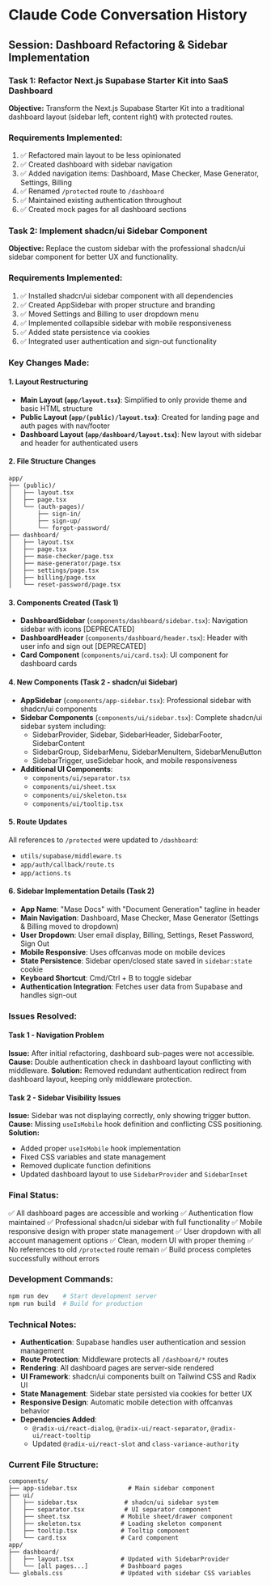 # Claude Code Conversation History

## Session: Dashboard Refactoring & Sidebar Implementation

### Task 1: Refactor Next.js Supabase Starter Kit into SaaS Dashboard

**Objective:** Transform the Next.js Supabase Starter Kit into a traditional dashboard layout (sidebar left, content right) with protected routes.

### Requirements Implemented:
1. ✅ Refactored main layout to be less opinionated
2. ✅ Created dashboard with sidebar navigation
3. ✅ Added navigation items: Dashboard, Mase Checker, Mase Generator, Settings, Billing
4. ✅ Renamed `/protected` route to `/dashboard`
5. ✅ Maintained existing authentication throughout
6. ✅ Created mock pages for all dashboard sections

### Task 2: Implement shadcn/ui Sidebar Component

**Objective:** Replace the custom sidebar with the professional shadcn/ui sidebar component for better UX and functionality.

### Requirements Implemented:
1. ✅ Installed shadcn/ui sidebar component with all dependencies
2. ✅ Created AppSidebar with proper structure and branding
3. ✅ Moved Settings and Billing to user dropdown menu
4. ✅ Implemented collapsible sidebar with mobile responsiveness
5. ✅ Added state persistence via cookies
6. ✅ Integrated user authentication and sign-out functionality

### Key Changes Made:

#### 1. Layout Restructuring
- **Main Layout (`app/layout.tsx`)**: Simplified to only provide theme and basic HTML structure
- **Public Layout (`app/(public)/layout.tsx`)**: Created for landing page and auth pages with nav/footer
- **Dashboard Layout (`app/dashboard/layout.tsx`)**: New layout with sidebar and header for authenticated users

#### 2. File Structure Changes
```
app/
├── (public)/
│   ├── layout.tsx
│   ├── page.tsx
│   └── (auth-pages)/
│       ├── sign-in/
│       ├── sign-up/
│       └── forgot-password/
├── dashboard/
│   ├── layout.tsx
│   ├── page.tsx
│   ├── mase-checker/page.tsx
│   ├── mase-generator/page.tsx
│   ├── settings/page.tsx
│   ├── billing/page.tsx
│   └── reset-password/page.tsx
```

#### 3. Components Created (Task 1)
- **DashboardSidebar** (`components/dashboard/sidebar.tsx`): Navigation sidebar with icons [DEPRECATED]
- **DashboardHeader** (`components/dashboard/header.tsx`): Header with user info and sign out [DEPRECATED]
- **Card Component** (`components/ui/card.tsx`): UI component for dashboard cards

#### 4. New Components (Task 2 - shadcn/ui Sidebar)
- **AppSidebar** (`components/app-sidebar.tsx`): Professional sidebar with shadcn/ui components
- **Sidebar Components** (`components/ui/sidebar.tsx`): Complete shadcn/ui sidebar system including:
  - SidebarProvider, Sidebar, SidebarHeader, SidebarFooter, SidebarContent
  - SidebarGroup, SidebarMenu, SidebarMenuItem, SidebarMenuButton
  - SidebarTrigger, useSidebar hook, and mobile responsiveness
- **Additional UI Components**: 
  - `components/ui/separator.tsx`
  - `components/ui/sheet.tsx` 
  - `components/ui/skeleton.tsx`
  - `components/ui/tooltip.tsx`

#### 5. Route Updates
All references to `/protected` were updated to `/dashboard`:
- `utils/supabase/middleware.ts`
- `app/auth/callback/route.ts`
- `app/actions.ts`

#### 6. Sidebar Implementation Details (Task 2)
- **App Name**: "Mase Docs" with "Document Generation" tagline in header
- **Main Navigation**: Dashboard, Mase Checker, Mase Generator (Settings & Billing moved to dropdown)
- **User Dropdown**: User email display, Billing, Settings, Reset Password, Sign Out
- **Mobile Responsive**: Uses offcanvas mode on mobile devices
- **State Persistence**: Sidebar open/closed state saved in `sidebar:state` cookie
- **Keyboard Shortcut**: Cmd/Ctrl + B to toggle sidebar
- **Authentication Integration**: Fetches user data from Supabase and handles sign-out

### Issues Resolved:

#### Task 1 - Navigation Problem
**Issue:** After initial refactoring, dashboard sub-pages were not accessible.
**Cause:** Double authentication check in dashboard layout conflicting with middleware.
**Solution:** Removed redundant authentication redirect from dashboard layout, keeping only middleware protection.

#### Task 2 - Sidebar Visibility Issues
**Issue:** Sidebar was not displaying correctly, only showing trigger button.
**Cause:** Missing `useIsMobile` hook definition and conflicting CSS positioning.
**Solution:** 
- Added proper `useIsMobile` hook implementation
- Fixed CSS variables and state management
- Removed duplicate function definitions
- Updated dashboard layout to use `SidebarProvider` and `SidebarInset`

### Final Status:
✅ All dashboard pages are accessible and working
✅ Authentication flow maintained
✅ Professional shadcn/ui sidebar with full functionality
✅ Mobile responsive design with proper state management
✅ User dropdown with all account management options
✅ Clean, modern UI with proper theming
✅ No references to old `/protected` route remain
✅ Build process completes successfully without errors

### Development Commands:
```bash
npm run dev    # Start development server
npm run build  # Build for production
```

### Technical Notes:
- **Authentication**: Supabase handles user authentication and session management
- **Route Protection**: Middleware protects all `/dashboard/*` routes
- **Rendering**: All dashboard pages are server-side rendered
- **UI Framework**: shadcn/ui components built on Tailwind CSS and Radix UI
- **State Management**: Sidebar state persisted via cookies for better UX
- **Responsive Design**: Automatic mobile detection with offcanvas behavior
- **Dependencies Added**: 
  - `@radix-ui/react-dialog`, `@radix-ui/react-separator`, `@radix-ui/react-tooltip`
  - Updated `@radix-ui/react-slot` and `class-variance-authority`

### Current File Structure:
```
components/
├── app-sidebar.tsx              # Main sidebar component
├── ui/
│   ├── sidebar.tsx             # shadcn/ui sidebar system
│   ├── separator.tsx           # UI separator component
│   ├── sheet.tsx              # Mobile sheet/drawer component
│   ├── skeleton.tsx           # Loading skeleton component
│   ├── tooltip.tsx            # Tooltip component
│   └── card.tsx               # Card component
app/
├── dashboard/
│   ├── layout.tsx             # Updated with SidebarProvider
│   └── [all pages...]         # Dashboard pages
└── globals.css                # Updated with sidebar CSS variables
```